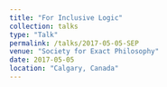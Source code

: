 ```yaml
---
title: "For Inclusive Logic"
collection: talks
type: "Talk"
permalink: /talks/2017-05-05-SEP
venue: "Society for Exact Philosophy"
date: 2017-05-05
location: "Calgary, Canada"
---
```

